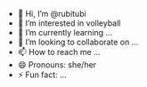 - 👋 Hi, I’m @rubitubi
- 👀 I’m interested in volleyball
- 🌱 I’m currently learning ...
- 💞️ I’m looking to collaborate on ...
- 📫 How to reach me ...
- 😄 Pronouns: she/her
- ⚡ Fun fact: ...

<!---
rubitubi/rubitubi is a ✨ special ✨ repository because its `README.md` (this file) appears on your GitHub profile.
You can click the Preview link to take a look at your changes.
--->
